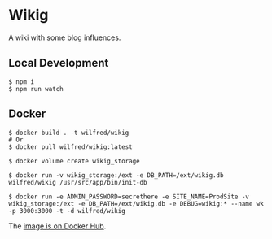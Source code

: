 # Wikig

A wiki with some blog influences.

## Local Development

```
$ npm i
$ npm run watch
```

## Docker

```
$ docker build . -t wilfred/wikig
# Or
$ docker pull wilfred/wikig:latest

$ docker volume create wikig_storage

$ docker run -v wikig_storage:/ext -e DB_PATH=/ext/wikig.db wilfred/wikig /usr/src/app/bin/init-db

$ docker run -e ADMIN_PASSWORD=secrethere -e SITE_NAME=ProdSite -v wikig_storage:/ext -e DB_PATH=/ext/wikig.db -e DEBUG=wikig:* --name wk -p 3000:3000 -t -d wilfred/wikig
```

The [image is on Docker
Hub](https://cloud.docker.com/repository/docker/wilfred/wikig).
